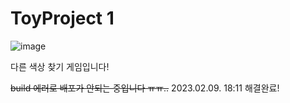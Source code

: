 # ToyProject 1

![image](https://user-images.githubusercontent.com/110155965/217810861-3d0c370c-b38e-4904-941e-5b1693468a64.png)

다른 색상 찾기 게임입니다!

~~build 에러로 배포가 안되는 중입니다 ㅠㅠ..~~
2023.02.09. 18:11 해결완료!
